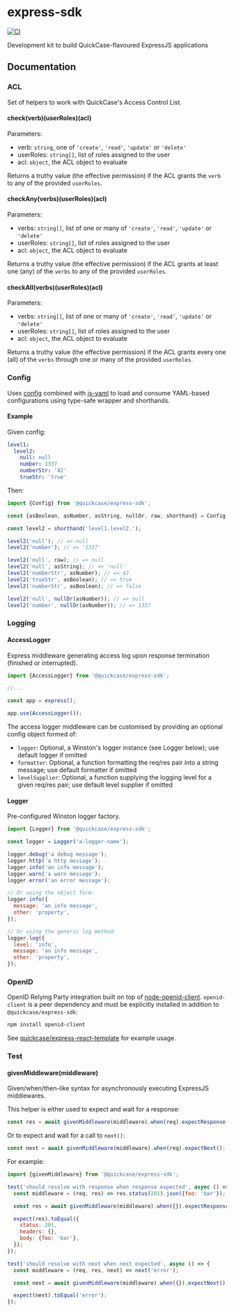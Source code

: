 # express-sdk
[![CI](https://github.com/quickcase/express-sdk/actions/workflows/ci.yml/badge.svg?event=push)](https://github.com/quickcase/express-sdk/actions/workflows/ci.yml)

Development kit to build QuickCase-flavoured ExpressJS applications

## Documentation

### ACL

Set of helpers to work with QuickCase's Access Control List.

#### check(verb)(userRoles)(acl)

Parameters:
- verb: `string`, one of `'create'`, `'read'`, `'update'` or `'delete'`
- userRoles: `string[]`, list of roles assigned to the user
- acl: `object`, the ACL object to evaluate

Returns a truthy value (the effective permission) if the ACL grants the `verb` to any of the provided `userRoles`.

#### checkAny(verbs)(userRoles)(acl)

Parameters:
- verbs: `string[]`, list of one or many of `'create'`, `'read'`, `'update'` or `'delete'`
- userRoles: `string[]`, list of roles assigned to the user
- acl: `object`, the ACL object to evaluate

Returns a truthy value (the effective permission) if the ACL grants at least one (any) of the `verbs` to any of the provided `userRoles`.

#### checkAll(verbs)(userRoles)(acl)

Parameters:
- verbs: `string[]`, list of one or many of `'create'`, `'read'`, `'update'` or `'delete'`
- userRoles: `string[]`, list of roles assigned to the user
- acl: `object`, the ACL object to evaluate

Returns a truthy value (the effective permission) if the ACL grants every one (all) of the `verbs` through one or many of the provided `userRoles`.

### Config

Uses [config](https://www.npmjs.com/package/config) combined with [js-yaml](https://www.npmjs.com/package/js-yaml) to load and consume YAML-based configurations using type-safe wrapper and shorthands.

#### Example

Given config:
```yml
level1:
  level2:
    null: null
    number: 1337
    numberStr: '42'
    trueStr: 'true'
```

Then:
```js
import {Config} from '@quickcase/express-sdk';

const {asBoolean, asNumber, asString, nullOr, raw, shorthand} = Config;

const level2 = shorthand('level1.level2.');

level2('null'); // => null
level2('number'); // => '1337'

level2('null', raw); // => null
level2('null', asString); // => 'null'
level2('numberStr', asNumber); // => 42
level2('trueStr', asBoolean); // => true
level2('numberStr', asBoolean); // => false

level2('null', nullOr(asNumber)); // => null
level2('number', nullOr(asNumber)); // => 1337
```

### Logging

#### AccessLogger

Express middleware generating access log upon response termination (finished or interrupted).

```js
import {AccessLogger} from '@quickcase/express-sdk';

//...

const app = express();

app.use(AccessLogger());
```

The access logger middleware can be customised by providing an optional config object formed of:
- `logger`: Optional, a Winston's logger instance (see Logger below); use default logger if omitted
- `formatter`: Optional, a function formatting the req/res pair into a string message; use default formatter if omitted
- `levelSupplier`: Optional, a function supplying the logging level for a given req/res pair; use default level supplier if omitted

#### Logger

Pre-configured Winston logger factory.

```js
import {Logger} from '@quickcase/express-sdk';

const logger = Logger('a-logger-name');

logger.debug('a debug message');
logger.http('a http message');
logger.info('an info message');
logger.warn('a warn message');
logger.error('an error message');

// Or using the object form:
logger.info({
  message: 'an info message',
  other: 'property',
});

// Or using the generic log method:
logger.log({
  level: 'info',
  message: 'an info message',
  other: 'property',
});

```

### OpenID

OpenID Relying Party integration built on top of [node-openid-client](https://github.com/panva/node-openid-client).
`openid-client` is a peer dependency and must be explicitly installed in addition to `@quickcase/express-sdk`:

```bash
npm install openid-client
```

See [quickcase/express-react-template](https://github.com/quickcase/express-react-template) for example usage.


### Test

#### givenMiddleware(middleware)

Given/when/then-like syntax for asynchronously executing ExpressJS middlewares.

This helper is either used to expect and wait for a response:
```js
const res = await givenMiddleware(middleware).when(req).expectResponse();
```

Or to expect and wait for a call to `next()`:
```js
const next = await givenMiddleware(middleware).when(req).expectNext();
```

For example:

```js
import {givenMiddleware} from '@quickcase/express-sdk';

test('should resolve with response when response expected', async () => {
  const middleware = (req, res) => res.status(201).json({foo: 'bar'});

  const res = await givenMiddleware(middleware).when({}).expectResponse();

  expect(res).toEqual({
    status: 201,
    headers: {},
    body: {foo: 'bar'},
  });
});

test('should resolve with next when next expected', async () => {
  const middleware = (req, res, next) => next('error');

  const next = await givenMiddleware(middleware).when({}).expectNext();

  expect(next).toEqual('error');
});
```
